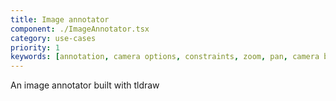 ```yaml
---
title: Image annotator
component: ./ImageAnnotator.tsx
category: use-cases
priority: 1
keywords: [annotation, camera options, constraints, zoom, pan, camera bounds, pan speed, zoom speed]
---
```


An image annotator built with tldraw
